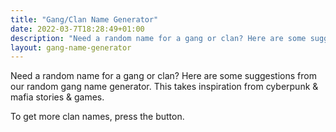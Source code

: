 ```yaml
---
title: "Gang/Clan Name Generator"
date: 2022-03-7T18:28:49+01:00
description: "Need a random name for a gang or clan? Here are some suggestions from our random gang/clan name generator"
layout: gang-name-generator
---
```


Need a random name for a gang or clan? Here are some suggestions from our random gang name generator. This takes inspiration from cyberpunk & mafia stories & games.

To get more clan names, press the button. 